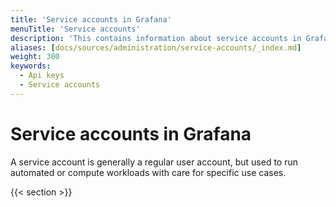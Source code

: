 ```yaml
---
title: 'Service accounts in Grafana'
menuTitle: 'Service accounts'
description: 'This contains information about service accounts in Grafana'
aliases: [docs/sources/administration/service-accounts/_index.md]
weight: 300
keywords:
  - Api keys
  - Service accounts
---
```


# Service accounts in Grafana

A service account is generally a regular user account, but used to run automated or compute workloads with care for specific use cases.

{{< section >}}
